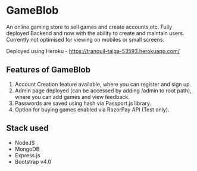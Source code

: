# GameBlob
An online gaming store to sell games and create accounts,etc. Fully deployed Backend and now with the ability to create and maintain users. Currently not optimised for viewing on mobiles or small screens.

Deployed using Heroku - https://tranquil-taiga-53593.herokuapp.com/

## Features of GameBlob
1. Account Creation feature available, where you can register and sign up.
2. Admin page deployed (can be accessed by adding /admin to root path), where you can add games and view feedback.
3. Passwords are saved using hash via Passport.js library.
4. Option for buying games enabled via RazorPay API (Test only).

## Stack used
- NodeJS
- MongoDB
- Express.js
- Bootstrap v4.0
